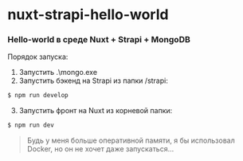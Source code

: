# nuxt-strapi-hello-world

### Hello-world в среде Nuxt + Strapi + MongoDB

Порядок запуска:
1. Запустить .\mongo.exe
2. Запустить бэкенд на Strapi из папки /strapi:
```bash
$ npm run develop
```
3. Запустить фронт на Nuxt из корневой папки:
```bash
$ npm run dev
```

> Будь у меня больше оперативной памяти, я бы использовал Docker, но он не хочет даже запускаться...
